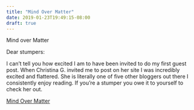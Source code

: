 ```yaml
---
title: "Mind Over Matter"
date: 2019-01-23T19:49:15-08:00
draft: true
---
```


Mind over Matter

Dear stumpers:

I can’t tell you how excited I am to have been invited to do my first guest post. When Christina G. invited me to post on her site I was incredibly excited and flattered. She is literally one of five other bloggers out there I consistently enjoy reading. If you’re a stumper you owe it to yourself to check her out. 

[Mind Over Matter](https://ccorral.blogspot.com/2019/01/mind-over-matter.html)
